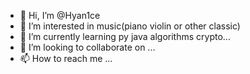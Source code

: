- 👋 Hi, I’m @Hyan1ce
- 👀 I’m interested in music(piano violin or other classic)
- 🌱 I’m currently learning py java algorithms crypto...
- 💞️ I’m looking to collaborate on ...
- 📫 How to reach me ...

<!---
Hyan1ce/Hyan1ce is a ✨ special ✨ repository because its `README.md` (this file) appears on your GitHub profile.
You can click the Preview link to take a look at your changes.
--->
